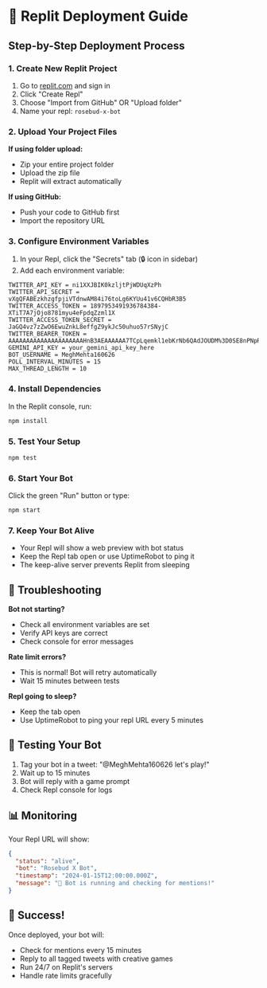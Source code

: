 # 🚀 Replit Deployment Guide

## Step-by-Step Deployment Process

### 1. Create New Replit Project
1. Go to [replit.com](https://replit.com) and sign in
2. Click "Create Repl"
3. Choose "Import from GitHub" OR "Upload folder"
4. Name your repl: `rosebud-x-bot`

### 2. Upload Your Project Files
**If using folder upload:**
- Zip your entire project folder
- Upload the zip file
- Replit will extract automatically

**If using GitHub:**
- Push your code to GitHub first
- Import the repository URL

### 3. Configure Environment Variables
1. In your Repl, click the "Secrets" tab (🔒 icon in sidebar)
2. Add each environment variable:

```
TWITTER_API_KEY = ni1XXJBIK0kzljtPjWDUqXzPh
TWITTER_API_SECRET = vXgQFABEzkhzgfpjiVTdnwAM84i76toLg6KYUu41v6CQHbR3B5
TWITTER_ACCESS_TOKEN = 1897953491936784384-XTiT7A7jOjo8781myu4eFpdqZzml1X
TWITTER_ACCESS_TOKEN_SECRET = JaGQ4vz7zZwO6EwuZnkL8effgZ9ykJc50uhuo57rSNyjC
TWITTER_BEARER_TOKEN = AAAAAAAAAAAAAAAAAAAAAHnB3AEAAAAAA7TCpLqemkl1ebKrNb6QAdJOUDM%3D0SE8nPNpREAyIlPpYZLsPo1egZva9NXvIiejS08wb2b6mUB8Lm
GEMINI_API_KEY = your_gemini_api_key_here
BOT_USERNAME = MeghMehta160626
POLL_INTERVAL_MINUTES = 15
MAX_THREAD_LENGTH = 10
```

### 4. Install Dependencies
In the Replit console, run:
```bash
npm install
```

### 5. Test Your Setup
```bash
npm test
```

### 6. Start Your Bot
Click the green "Run" button or type:
```bash
npm start
```

### 7. Keep Your Bot Alive
- Your Repl will show a web preview with bot status
- Keep the Repl tab open or use UptimeRobot to ping it
- The keep-alive server prevents Replit from sleeping

## 🔧 Troubleshooting

**Bot not starting?**
- Check all environment variables are set
- Verify API keys are correct
- Check console for error messages

**Rate limit errors?**
- This is normal! Bot will retry automatically
- Wait 15 minutes between tests

**Repl going to sleep?**
- Keep the tab open
- Use UptimeRobot to ping your repl URL every 5 minutes

## 🎯 Testing Your Bot

1. Tag your bot in a tweet: "@MeghMehta160626 let's play!"
2. Wait up to 15 minutes
3. Bot will reply with a game prompt
4. Check Repl console for logs

## 📊 Monitoring

Your Repl URL will show:
```json
{
  "status": "alive",
  "bot": "Rosebud X Bot", 
  "timestamp": "2024-01-15T12:00:00.000Z",
  "message": "🤖 Bot is running and checking for mentions!"
}
```

## 🎉 Success!

Once deployed, your bot will:
- Check for mentions every 15 minutes
- Reply to all tagged tweets with creative games
- Run 24/7 on Replit's servers
- Handle rate limits gracefully 
